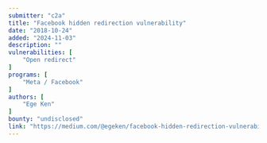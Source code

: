 ```yaml
---
submitter: "c2a"
title: "Facebook hidden redirection vulnerability"
date: "2018-10-24"
added: "2024-11-03"
description: ""
vulnerabilities: [
    "Open redirect"
]
programs: [
    "Meta / Facebook"
]
authors: [
    "Ege Ken"
]
bounty: "undisclosed"
link: "https://medium.com/@egeken/facebook-hidden-redirection-vulnerability-aeaaac0b9d73"
---
```




